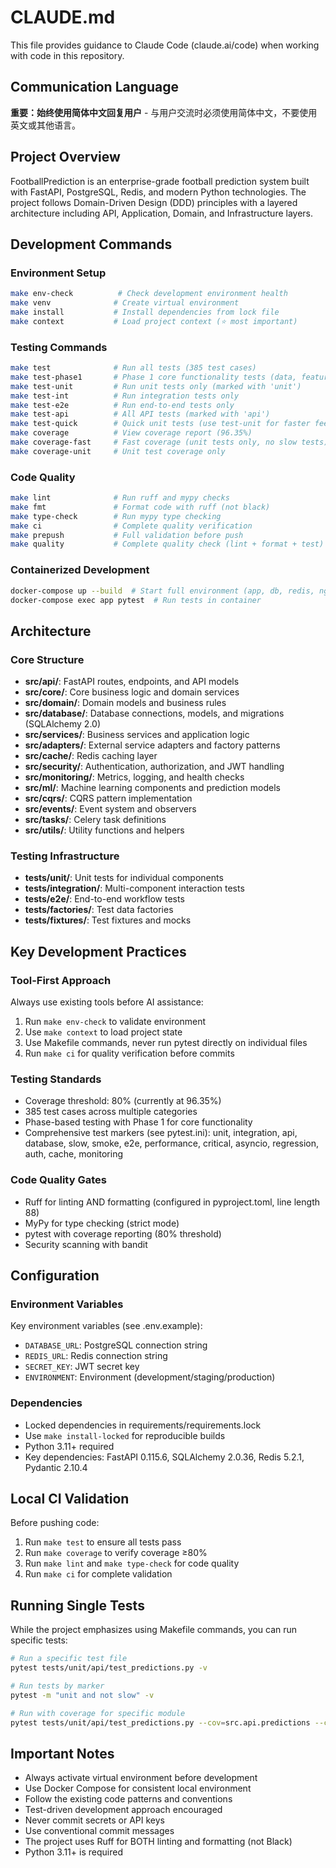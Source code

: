 # CLAUDE.md

This file provides guidance to Claude Code (claude.ai/code) when working with code in this repository.

## Communication Language
**重要：始终使用简体中文回复用户** - 与用户交流时必须使用简体中文，不要使用英文或其他语言。

## Project Overview

FootballPrediction is an enterprise-grade football prediction system built with FastAPI, PostgreSQL, Redis, and modern Python technologies. The project follows Domain-Driven Design (DDD) principles with a layered architecture including API, Application, Domain, and Infrastructure layers.

## Development Commands

### Environment Setup
```bash
make env-check          # Check development environment health
make venv              # Create virtual environment
make install           # Install dependencies from lock file
make context           # Load project context (⭐ most important)
```

### Testing Commands
```bash
make test              # Run all tests (385 test cases)
make test-phase1       # Phase 1 core functionality tests (data, features, predictions)
make test-unit         # Run unit tests only (marked with 'unit')
make test-int          # Run integration tests only
make test-e2e          # Run end-to-end tests only
make test-api          # All API tests (marked with 'api')
make test-quick        # Quick unit tests (use test-unit for faster feedback)
make coverage          # View coverage report (96.35%)
make coverage-fast     # Fast coverage (unit tests only, no slow tests)
make coverage-unit     # Unit test coverage only
```

### Code Quality
```bash
make lint              # Run ruff and mypy checks
make fmt               # Format code with ruff (not black)
make type-check        # Run mypy type checking
make ci                # Complete quality verification
make prepush           # Full validation before push
make quality           # Complete quality check (lint + format + test)
```

### Containerized Development
```bash
docker-compose up --build  # Start full environment (app, db, redis, nginx)
docker-compose exec app pytest  # Run tests in container
```

## Architecture

### Core Structure
- **src/api/**: FastAPI routes, endpoints, and API models
- **src/core/**: Core business logic and domain services
- **src/domain/**: Domain models and business rules
- **src/database/**: Database connections, models, and migrations (SQLAlchemy 2.0)
- **src/services/**: Business services and application logic
- **src/adapters/**: External service adapters and factory patterns
- **src/cache/**: Redis caching layer
- **src/security/**: Authentication, authorization, and JWT handling
- **src/monitoring/**: Metrics, logging, and health checks
- **src/ml/**: Machine learning components and prediction models
- **src/cqrs/**: CQRS pattern implementation
- **src/events/**: Event system and observers
- **src/tasks/**: Celery task definitions
- **src/utils/**: Utility functions and helpers

### Testing Infrastructure
- **tests/unit/**: Unit tests for individual components
- **tests/integration/**: Multi-component interaction tests
- **tests/e2e/**: End-to-end workflow tests
- **tests/factories/**: Test data factories
- **tests/fixtures/**: Test fixtures and mocks

## Key Development Practices

### Tool-First Approach
Always use existing tools before AI assistance:
1. Run `make env-check` to validate environment
2. Use `make context` to load project state
3. Use Makefile commands, never run pytest directly on individual files
4. Run `make ci` for quality verification before commits

### Testing Standards
- Coverage threshold: 80% (currently at 96.35%)
- 385 test cases across multiple categories
- Phase-based testing with Phase 1 for core functionality
- Comprehensive test markers (see pytest.ini): unit, integration, api, database, slow, smoke, e2e, performance, critical, asyncio, regression, auth, cache, monitoring

### Code Quality Gates
- Ruff for linting AND formatting (configured in pyproject.toml, line length 88)
- MyPy for type checking (strict mode)
- pytest with coverage reporting (80% threshold)
- Security scanning with bandit

## Configuration

### Environment Variables
Key environment variables (see .env.example):
- `DATABASE_URL`: PostgreSQL connection string
- `REDIS_URL`: Redis connection string
- `SECRET_KEY`: JWT secret key
- `ENVIRONMENT`: Environment (development/staging/production)

### Dependencies
- Locked dependencies in requirements/requirements.lock
- Use `make install-locked` for reproducible builds
- Python 3.11+ required
- Key dependencies: FastAPI 0.115.6, SQLAlchemy 2.0.36, Redis 5.2.1, Pydantic 2.10.4

## Local CI Validation

Before pushing code:
1. Run `make test` to ensure all tests pass
2. Run `make coverage` to verify coverage ≥80%
3. Run `make lint` and `make type-check` for code quality
4. Run `make ci` for complete validation

## Running Single Tests

While the project emphasizes using Makefile commands, you can run specific tests:
```bash
# Run a specific test file
pytest tests/unit/api/test_predictions.py -v

# Run tests by marker
pytest -m "unit and not slow" -v

# Run with coverage for specific module
pytest tests/unit/api/test_predictions.py --cov=src.api.predictions --cov-report=term-missing
```

## Important Notes

- Always activate virtual environment before development
- Use Docker Compose for consistent local environment
- Follow the existing code patterns and conventions
- Test-driven development approach encouraged
- Never commit secrets or API keys
- Use conventional commit messages
- The project uses Ruff for BOTH linting and formatting (not Black)
- Python 3.11+ is required
